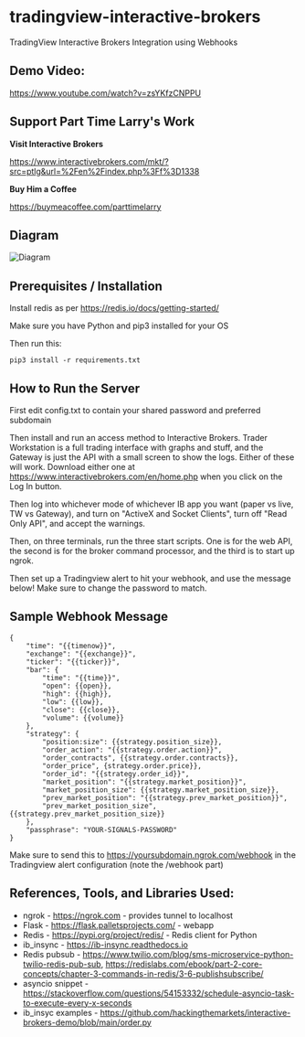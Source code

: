 # tradingview-interactive-brokers
TradingView Interactive Brokers Integration using Webhooks

## Demo Video:

https://www.youtube.com/watch?v=zsYKfzCNPPU

## Support Part Time Larry's Work

__Visit Interactive Brokers__

https://www.interactivebrokers.com/mkt/?src=ptlg&url=%2Fen%2Findex.php%3Ff%3D1338

__Buy Him a Coffee__

https://buymeacoffee.com/parttimelarry

## Diagram 

![Diagram](diagram.png)

## Prerequisites / Installation

Install redis as per https://redis.io/docs/getting-started/

Make sure you have Python and pip3 installed for your OS

Then run this:

```
pip3 install -r requirements.txt
```

## How to Run the Server

First edit config.txt to contain your shared password and preferred subdomain

Then install and run an access method to Interactive Brokers. Trader Workstation is a full trading interface with graphs and stuff, and the Gateway is just the API with a small screen to show the logs. Either of these will work. Download either one at https://www.interactivebrokers.com/en/home.php when you click on the Log In button.

Then log into whichever mode of whichever IB app you want (paper vs live, TW vs Gateway), and turn on "ActiveX and Socket Clients", turn off "Read Only API", and accept the warnings.

Then, on three terminals, run the three start scripts. One is for the web API, the second is for the broker command processor, and the third is to start up ngrok.

Then set up a Tradingview alert to hit your webhook, and use the message below! Make sure to change the password to match.


## Sample Webhook Message

```
{
	"time": "{{timenow}}",
	"exchange": "{{exchange}}",
	"ticker": "{{ticker}}",
	"bar": {
		"time": "{{time}}",
		"open": {{open}},
		"high": {{high}},
		"low": {{low}},
		"close": {{close}},
		"volume": {{volume}}
	},
	"strategy": {
		"position:size": {{strategy.position_size}},
		"order_action": "{{strategy.order.action}}",
		"order_contracts", {{strategy.order.contracts}},
		"order_price", {strategy.order.price}},
		"order_id": "{{strategy.order_id}}",
		"market_position": "{{strategy.market_position}}",
		"market_position_size": {{strategy.market_position_size}},
		"prev_market_position": "{{strategy.prev_market_position}}",
		"prev_market_position_size", {{strategy.prev_market_position_size}}
	},
	"passphrase": "YOUR-SIGNALS-PASSWORD"
}

```

Make sure to send this to https://yoursubdomain.ngrok.com/webhook in the Tradingview alert configuration (note the /webhook part)


## References, Tools, and Libraries Used:

* ngrok - https://ngrok.com - provides tunnel to localhost
* Flask - https://flask.palletsprojects.com/ - webapp
* Redis - https://pypi.org/project/redis/ - Redis client for Python
* ib_insync - https://ib-insync.readthedocs.io
* Redis pubsub - https://www.twilio.com/blog/sms-microservice-python-twilio-redis-pub-sub, https://redislabs.com/ebook/part-2-core-concepts/chapter-3-commands-in-redis/3-6-publishsubscribe/
* asyncio snippet - https://stackoverflow.com/questions/54153332/schedule-asyncio-task-to-execute-every-x-seconds
* ib_insyc examples - https://github.com/hackingthemarkets/interactive-brokers-demo/blob/main/order.py
